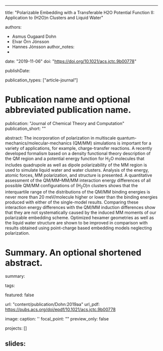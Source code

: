 
---
title: "Polarizable Embedding with a Transferable H2O Potential Function II: Application to (H2O)n Clusters and Liquid Water"

authors:
- Asmus Ougaard Dohn  
- Elvar Örn Jónsson 
- Hannes Jónsson 
author_notes:
- 
date: "2019-11-06"
doi: "https://doi.org/10.1021/acs.jctc.9b00778"


publishDate: 

publication_types: ["article-journal"]



# Publication name and optional abbreviated publication name.
publication: "Journal of Chemical Theory and Computation"
publication_short: ""

abstract: The incorporation of polarization in multiscale quantum-mechanics/molecular-mechanics (QM/MM) simulations is important for a variety of applications, for example, charge-transfer reactions. A recently developed formalism based on a density functional theory description of the QM region and a potential energy function for H<sub>2</sub>O molecules that includes quadrupole as well as dipole polarizability of the MM region is used to simulate liquid water and water clusters. Analysis of the energy, atomic forces, MM polarization, and structure is presented. A quantitative assessment of the QM/MM–MM/MM interaction energy differences of all possible QM/MM configurations of (H<sub>2</sub>O)n clusters shows that the interquartile range of the distributions of the QM/MM binding energies is never more than 20 meV/molecule higher or lower than the binding energies produced with either of the single-model results. Comparing these interaction energy differences with the QM/MM induction differences show that they are not systematically caused by the induced MM moments of our polarizable embedding scheme. Optimized hexamer geometries as well as the liquid water structure are shown to be improved in comparison with results obtained using point-charge based embedding models neglecting polarization.

# Summary. An optional shortened abstract.
summary: 

tags:

featured: false

url: "content/publication/Dohn:2019aa"
url_pdf: https://pubs.acs.org/doi/epdf/10.1021/acs.jctc.9b00778

image:
  caption: '[](./featured.jpg)'
  focal_point: ""
  preview_only: false

projects: []

slides: 
---

